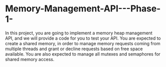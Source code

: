 # Memory-Management-API---Phase-1-
In this project, you are going to implement a memory heap management API, and we will provide a code for you to test your API. You are expected to create a shared memory, in order to manage memory requests coming from multiple threads and grant or decline requests based on free space available. You are also expected to manage all mutexes and semaphores for shared memory access.
